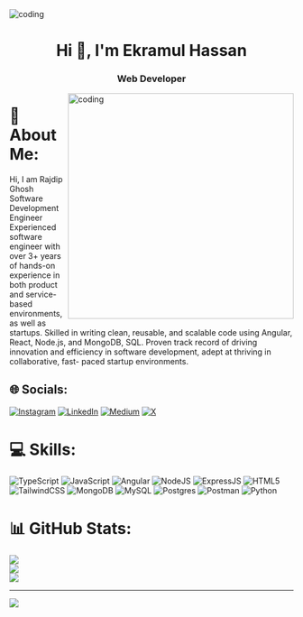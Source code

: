 <img  alt="coding"  src="https://i.ibb.co/0DQNW7k/Untitled-design-1.png">
<h1 align="center">Hi 👋, I'm Ekramul Hassan</h1>
<h3 align="center">Web Developer</h3>

<img align="right" alt="coding" width="400" src="https://media1.tenor.com/images/cd37fa49c983ac905df0016fd5b6a2ee/tenor.gif?itemid=13165216">

# 💫 About Me:
Hi, I am Rajdip Ghosh<br>Software Development Engineer<br>Experienced software engineer with over 3+ years of hands-on experience in both product and service-based environments, as well as startups. Skilled in writing clean, reusable, and scalable code using Angular, React, Node.js, and MongoDB, SQL. Proven track record of driving innovation and efficiency in software development, adept at thriving in collaborative, fast- paced startup environments.


## 🌐 Socials:
[![Instagram](https://img.shields.io/badge/Instagram-%23E4405F.svg?logo=Instagram&logoColor=white)](https://instagram.com/raazdeepghosh) [![LinkedIn](https://img.shields.io/badge/LinkedIn-%230077B5.svg?logo=linkedin&logoColor=white)](https://linkedin.com/in/rajdipghosh) [![Medium](https://img.shields.io/badge/Medium-12100E?logo=medium&logoColor=white)](https://medium.com/@rajdip.ghosh) [![X](https://img.shields.io/badge/X-black.svg?logo=X&logoColor=white)](https://x.com/raazdeepghosh) 

# 💻 Skills:
![TypeScript](https://img.shields.io/badge/typescript-%23007ACC.svg?style=for-the-badge&logo=typescript&logoColor=white) ![JavaScript](https://img.shields.io/badge/javascript-%23323330.svg?style=for-the-badge&logo=javascript&logoColor=%23F7DF1E)
![Angular](https://img.shields.io/badge/angular-%23DD0031.svg?style=for-the-badge&logo=angular&logoColor=white) ![NodeJS](https://img.shields.io/badge/node.js-6DA55F?style=for-the-badge&logo=node.js&logoColor=white)
![ExpressJS](https://img.shields.io/badge/express.js-6DA55F?style=for-the-badge&logo=express.js&logoColor=white) ![HTML5](https://img.shields.io/badge/html5-%23E34F26.svg?style=for-the-badge&logo=html5&logoColor=white) ![TailwindCSS](https://img.shields.io/badge/tailwindcss-%2338B2AC.svg?style=for-the-badge&logo=tailwind-css&logoColor=white) ![MongoDB](https://img.shields.io/badge/MongoDB-%234ea94b.svg?style=for-the-badge&logo=mongodb&logoColor=white) ![MySQL](https://img.shields.io/badge/mysql-4479A1.svg?style=for-the-badge&logo=mysql&logoColor=white) ![Postgres](https://img.shields.io/badge/postgres-%23316192.svg?style=for-the-badge&logo=postgresql&logoColor=white) ![Postman](https://img.shields.io/badge/Postman-FF6C37?style=for-the-badge&logo=postman&logoColor=white)  ![Python](https://img.shields.io/badge/python-3670A0?style=for-the-badge&logo=python&logoColor=ffdd54)
# 📊 GitHub Stats:
![](https://github-readme-stats.vercel.app/api?username=RajdipGhosh99&theme=ambient_gradient&hide_border=false&include_all_commits=false&count_private=false)<br/>
![](https://github-readme-streak-stats.herokuapp.com/?user=RajdipGhosh99&theme=ambient_gradient&hide_border=false)<br/>
![](https://github-readme-stats.vercel.app/api/top-langs/?username=RajdipGhosh99&theme=ambient_gradient&hide_border=false&include_all_commits=false&count_private=false&layout=compact)

---
[![](https://visitcount.itsvg.in/api?id=RajdipGhosh99&icon=0&color=0)](https://visitcount.itsvg.in)

<!-- Proudly created with GPRM ( https://gprm.itsvg.in ) -->


